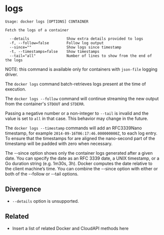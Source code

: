 # logs

    Usage: docker logs [OPTIONS] CONTAINER

    Fetch the logs of a container

      --details                 Show extra details provided to logs
      -f, --follow=false        Follow log output
      --since=""                Show logs since timestamp
      -t, --timestamps=false    Show timestamps
      --tail="all"              Number of lines to show from the end of the logs

NOTE: this command is available only for containers with `json-file` logging
driver.

The `docker logs` command batch-retrieves logs present at the time of execution.

The `docker logs --follow` command will continue streaming the new output from
the container's `STDOUT` and `STDERR`.

Passing a negative number or a non-integer to `--tail` is invalid and the
value is set to `all` in that case. This behavior may change in the future.

The `docker logs --timestamp` commands will add an RFC3339Nano
timestamp, for example `2014-09-16T06:17:46.000000000Z`, to each
log entry. To ensure that the timestamps for are aligned the
nano-second part of the timestamp will be padded with zero when necessary.

The --since option shows only the container logs generated after a given date. You can specify the date as an RFC 3339 date, a UNIX timestamp, or a Go duration string (e.g. 1m30s, 3h). Docker computes the date relative to the client machine’s time. You can combine the --since option with either or both of the --follow or --tail options.

## Divergence

- `--details` option is unsupported.

## Related

- Insert a list of related Docker and CloudAPI methods here

